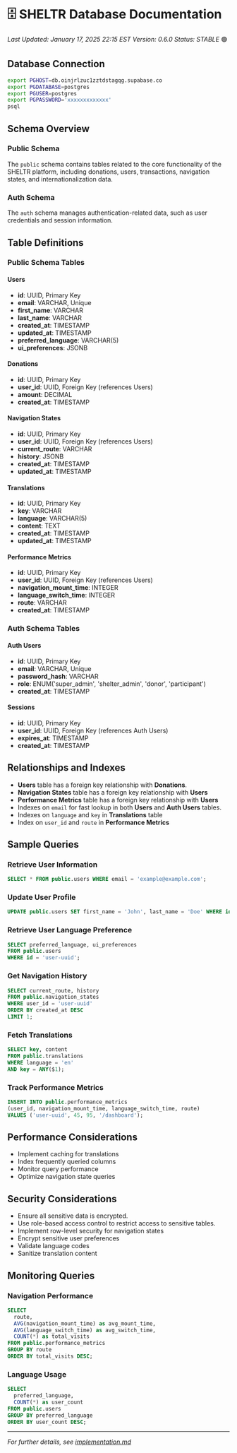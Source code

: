 # 🗄️ SHELTR Database Documentation
*Last Updated: January 17, 2025 22:15 EST*
*Version: 0.6.0*
*Status: STABLE* 🟢

## Database Connection
```bash
export PGHOST=db.oinjrlzuc1zztdstagqg.supabase.co
export PGDATABASE=postgres
export PGUSER=postgres
export PGPASSWORD='xxxxxxxxxxxxx'
psql
```

## Schema Overview

### Public Schema
The `public` schema contains tables related to the core functionality of the SHELTR platform, including donations, users, transactions, navigation states, and internationalization data.

### Auth Schema
The `auth` schema manages authentication-related data, such as user credentials and session information.

## Table Definitions

### Public Schema Tables

#### Users
- **id**: UUID, Primary Key
- **email**: VARCHAR, Unique
- **first_name**: VARCHAR
- **last_name**: VARCHAR
- **created_at**: TIMESTAMP
- **updated_at**: TIMESTAMP
- **preferred_language**: VARCHAR(5)
- **ui_preferences**: JSONB

#### Donations
- **id**: UUID, Primary Key
- **user_id**: UUID, Foreign Key (references Users)
- **amount**: DECIMAL
- **created_at**: TIMESTAMP

#### Navigation States
- **id**: UUID, Primary Key
- **user_id**: UUID, Foreign Key (references Users)
- **current_route**: VARCHAR
- **history**: JSONB
- **created_at**: TIMESTAMP
- **updated_at**: TIMESTAMP

#### Translations
- **id**: UUID, Primary Key
- **key**: VARCHAR
- **language**: VARCHAR(5)
- **content**: TEXT
- **created_at**: TIMESTAMP
- **updated_at**: TIMESTAMP

#### Performance Metrics
- **id**: UUID, Primary Key
- **user_id**: UUID, Foreign Key (references Users)
- **navigation_mount_time**: INTEGER
- **language_switch_time**: INTEGER
- **route**: VARCHAR
- **created_at**: TIMESTAMP

### Auth Schema Tables

#### Auth Users
- **id**: UUID, Primary Key
- **email**: VARCHAR, Unique
- **password_hash**: VARCHAR
- **role**: ENUM('super_admin', 'shelter_admin', 'donor', 'participant')
- **created_at**: TIMESTAMP

#### Sessions
- **id**: UUID, Primary Key
- **user_id**: UUID, Foreign Key (references Auth Users)
- **expires_at**: TIMESTAMP
- **created_at**: TIMESTAMP

## Relationships and Indexes
- **Users** table has a foreign key relationship with **Donations**.
- **Navigation States** table has a foreign key relationship with **Users**
- **Performance Metrics** table has a foreign key relationship with **Users**
- Indexes on `email` for fast lookup in both **Users** and **Auth Users** tables.
- Indexes on `language` and `key` in **Translations** table
- Index on `user_id` and `route` in **Performance Metrics**

## Sample Queries

### Retrieve User Information
```sql
SELECT * FROM public.users WHERE email = 'example@example.com';
```

### Update User Profile
```sql
UPDATE public.users SET first_name = 'John', last_name = 'Doe' WHERE id = 'user-uuid';
```

### Retrieve User Language Preference
```sql
SELECT preferred_language, ui_preferences 
FROM public.users 
WHERE id = 'user-uuid';
```

### Get Navigation History
```sql
SELECT current_route, history 
FROM public.navigation_states 
WHERE user_id = 'user-uuid' 
ORDER BY created_at DESC 
LIMIT 1;
```

### Fetch Translations
```sql
SELECT key, content 
FROM public.translations 
WHERE language = 'en' 
AND key = ANY($1);
```

### Track Performance Metrics
```sql
INSERT INTO public.performance_metrics 
(user_id, navigation_mount_time, language_switch_time, route) 
VALUES ('user-uuid', 45, 95, '/dashboard');
```

## Performance Considerations
- Implement caching for translations
- Index frequently queried columns
- Monitor query performance
- Optimize navigation state queries

## Security Considerations
- Ensure all sensitive data is encrypted.
- Use role-based access control to restrict access to sensitive tables.
- Implement row-level security for navigation states
- Encrypt sensitive user preferences
- Validate language codes
- Sanitize translation content

## Monitoring Queries

### Navigation Performance
```sql
SELECT 
  route,
  AVG(navigation_mount_time) as avg_mount_time,
  AVG(language_switch_time) as avg_switch_time,
  COUNT(*) as total_visits
FROM public.performance_metrics
GROUP BY route
ORDER BY total_visits DESC;
```

### Language Usage
```sql
SELECT 
  preferred_language,
  COUNT(*) as user_count
FROM public.users
GROUP BY preferred_language
ORDER BY user_count DESC;
```

---
*For further details, see [implementation.md](./implementation.md)*
